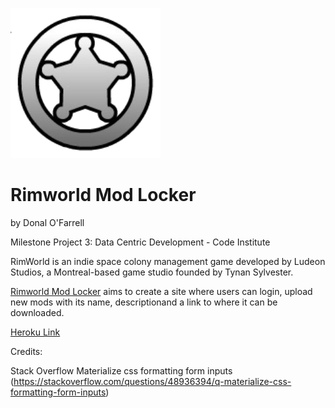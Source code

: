 ![Rimworld Logo](static/images/rimworldlogo.png)

# Rimworld Mod Locker
by Donal O'Farrell

Milestone Project 3: Data Centric Development - Code Institute 

RimWorld is an indie space colony management game developed by Ludeon Studios, a Montreal-based game studio founded by Tynan Sylvester.

[Rimworld Mod Locker](https://rimworld-mod-locker.herokuapp.com/) aims to create a site where users can login, upload new mods with its name, descriptionand a link to where it can be downloaded.

[Heroku Link](https://rimworld-mod-locker.herokuapp.com/)


Credits:

Stack Overflow
Materialize css formatting form inputs (https://stackoverflow.com/questions/48936394/q-materialize-css-formatting-form-inputs)